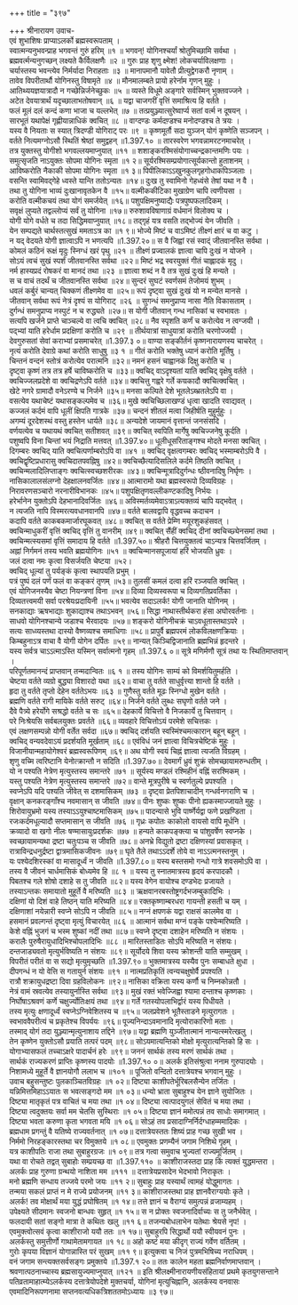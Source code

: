 +++
title = "३९७"

+++
श्रीनारायण उवाच-  
एवं शुभाशिषः प्राप्याऽलर्को ब्रह्मस्वरूपताम् ।  
स्वात्मन्यनुभवन्प्राह भगवन्तं गुरुं हरिम् ॥१ ॥
भगवन्! योगिनश्चर्यां श्रोतुमिच्छामि सर्वथा ।  
ब्रह्मवर्त्मन्यनुगच्छन् लक्ष्यते कैर्विलक्षणैः ॥२ ॥
गुरुः प्राह शृणु क्ष्मेश! लोकचर्याविलक्षणाः ।  
चर्यास्तस्य भवन्त्येव निर्मर्यादा निराहताः ॥३ ॥
मानापमानौ यावेतौ प्रीत्युद्वेगकरौ नृणाम् ।  
तावेव विपरीतार्थौ योगिनस्तु विषामृते ॥४ ॥
मौनमालम्बते प्रायो हरेर्नाम गृणन् मुहुः ।  
आतिथ्ययज्ञयात्रादौ न गच्छेन्निर्जनेच्छुकः ॥५ ॥
व्यस्ते विधूमे अङ्गारे सर्वस्मिन् भुक्तवज्जने ।  
अटेत देवयात्रार्थं यदृच्छालाभतोषवान् ॥६ ॥
यद्वा चाजगरीं वृत्तिं समाश्रित्य हि वर्तते ।  
फलं मूलं दलं कन्दं कणा भाजा च यल्लभेत् ॥७ ॥
तत्प्रयुञ्ज्यात्सुरेष्वार्प्य सतां वर्त्म न दूषयन् ।  
सारभूतं यथापेक्षं गृह्णीयान्नाधिकं क्वचित् ॥८ ॥
वाग्दण्डः कर्मदण़्डश्च मनोदण्डश्च ते त्रयः ।  
यस्य वै नियताः स स्यात् त्रिदण्डी योगिराट् परः ॥९ ॥
कृष्णमूर्तौ सदा युञ्जन् योगं कृष्णेति सञ्जपन् ।  
वर्तते नित्यमग्नोऽसौ स्थितिं श्रेष्ठां समुद्वहन् ॥1.397.१० ॥
तारस्वरेण भगवन्नामरटनमाचरेत् ।  
तत्र युक्तस्तु योगीशो भगवल्लयमाप्नुयात् ॥११ ॥
शशाङ्करश्मिसंयोगाच्चन्द्रकान्तमणिः पयः ।  
समुत्सृजति नाऽयुक्तः सोपमा योगिनः स्मृता ॥१ २॥
सूर्यरश्मिसम्प्रयोगात्सूर्यकान्तो हुताशनम् ।  
आविष्करोति नैकाकी सोपमा योगिनः स्मृता ॥१ ३॥
पिपीलिकाऽऽखुनकुलगृहगोधाकपिञ्जलाः ।  
वसन्ति स्वामिवद्गेहे ध्वस्ते यान्ति ततोऽन्यतः ॥१४॥
दुःख तु स्वामिनो गेहध्वंसे तेषां यथा न वै ।  
तथा तु योगिना भाव्यं दुःखानावृतकेन वै ॥१५॥
वल्मीककीटिका मुखाग्रेण चापि त्वणीयसा ।  
करोति वल्मीकचयं तथा योगं समर्जयेत् ॥१६॥
पशुपक्षिमनुष्याद्यैः पत्रपुष्पफलादिकम् ।  
सवृक्षं लुप्यते तद्वल्लोप्यं सर्वं तु योगिना ॥१७॥
रुरुशावविषाणाग्रं वर्धमानं विलोक्य च ।  
योगी योगे वर्धते च तदा सिद्धिमवाप्नुयात् ॥१८॥
तद्गृहं यत्र वसति तद्भोज्यं येन जीवति ।  
येन सम्पद्यते चार्थस्तत्सुखं ममताऽत्र का ॥१ ९॥
भोज्ये मिष्टं च वाऽमिष्टं तीक्ष्णं क्षारं च वा कटु ।  
न यद् वेदयते योगी ज्ञात्वाऽपि न भणत्यपि ॥1.397.२०॥
स वै जिह्वां रसं स्वाद्ं जीतवानस्ति सर्वथा ।  
कोमलं कठिनं रूक्षं मृदुः स्निग्धं खरं पृथु ॥२१ ॥
तीक्ष्णं प्रज्वालकं ज्ञात्वा चापि दुःखं न योजने ।  
सोऽयं त्वचं सुखं स्पर्शं जीतवानस्ति सर्वथा ॥२२॥
मिष्टं भद्र स्वरयुक्तं गीतं चाह्लादकं मृदु ।  
नर्म हास्यप्रदं रोषकरं वा मानदं तथा ॥२३ ॥
ज्ञात्वा शब्दं न वै तत्र सुखं दुःखं हि मन्यते ।  
स च वाचं तदर्थं च जीतवानस्ति सर्वथा ॥२४॥
सुन्दरं सुघटं स्वर्णसमं तेजोमयं शुभम् ।  
धवलं कर्बुरं चान्यत् चिक्कणं तीक्ष्णमेव वा ॥२५॥
रूपं दृष्ट्वा सुखं दुःखं यो न मन्येत मानसे ।  
जीतवान् सर्वथा रूपं नेत्रं दृश्यं स योगिराट् ॥२६ ॥
सुगन्धं समनुप्राप्य नासा नैति विकासताम् ।  
दुर्गन्धं समनुप्राप्य नस्पुटं न च रुद्ध्यते ॥२७॥
स योगी जीतवान् गन्ध नासिकां च स्वभावतः ।  
सत्यपि खर्जने प्राप्ते चाञ्चल्ये वा त्वचि क्वचित् ॥२८॥
नैव स्पृशति कर्णं च करोत्येव न त्वग्जयी ।  
पद्भ्यां याति हरेर्धाम प्रदक्षिणां करोति च ॥२९ ॥
तीर्थयात्रां साधुयात्रां करोति चरणोज्जयी ।  
देवगुरुसतां सेवां कराभ्यां प्रसमाचरेत् ॥1.397.३ ०॥
वाण्या सङ्कीर्तनं कृष्णनारायणस्य चाचरेत् ।  
नृत्यं करोति देवाग्रे कथां करोति साधुषु ॥३ १ ॥
गीतं करोति भक्तेषु ध्यानं करोति मूर्तिषु ।  
चिन्तनं वन्दनं स्तोत्रं करोत्येव परात्मनि ॥३२॥
नमनं हसनं चाह्वानकं दिक्षु करोति च ।  
दृष्ट्वा कृष्णं तत्र तत्र हर्षे चाविष्करोति च ॥३३॥
क्वचिद् वाऽदृश्यतां याति क्वचिद् वृक्षेषु वर्तते ।  
क्वचिज्जलप्रदेशे वा क्वचिद्रणेऽपि वर्तते ॥३४॥
क्वचित्तु गह्वरे गर्ते कण्रकादौ क्वचित्क्वचित् ।  
खेटे नगरे ग्रामादौ वनेऽरण्ये च निर्जने ॥३५॥
मनसा कल्पिते देशे भूतलेऽब्भ्रतलेऽपि वा ।  
वसत्येव यथाचेष्टं यथासङ्कल्पमेव च ॥३६॥
मुखे क्वचिच्छिलाखण्डं धृत्वा खादति रवाद्यवत् ।  
कज्जलं कर्दमं वापि धूलीं क्षिपति गात्रके ॥३७॥
चन्दनं शीतलं मत्वा जिहीर्षति मुहुर्मुहुः ।  
अगम्यं दूरदेशस्थं वस्तु हस्तेन धार्यते ॥३८॥
अन्यदेशे जायमानं वृत्तान्तं जनसंसदि ।  
वर्णयत्येव च यथायथं क्वचित् सतीशवत् ॥३९॥
क्वचित् स्वपिति मार्गेषु क्वचिज्जनेषु कूर्दति ।  
पशुष्वपि विना चिन्तां भयं निद्राति मत्तवत् ॥1.397.४०॥
धूलीधूसरिताङ्गश्च मोदते मनसा क्वचित् ।  
दिगम्बरः क्वचिद् याति क्वचित्पर्णाम्बरोऽपि वा ॥४१ ॥
क्वचिद् वृक्षत्वगम्बरः क्वचिद् भस्माम्बरोऽपि वै ।  
क्वचिद्वृष्टिप्रधारासु क्वचिदातपवह्निषु ॥४२॥
क्वचिच्छैत्यादिसलिले कर्दमे तिष्ठति क्वचित् ।  
क्वचिन्मलादिलिप्ताङ्गः क्वचित्स्वच्छशरीरकः ॥४३॥
क्वचिन्मूत्रादिदुर्गन्धः ष्ठीवनादिषु निर्घृणः ।  
नासिकालालसंलग्नो देहक्षालनवर्जितः ॥४४॥
आत्मारामो यथा ब्रह्मस्वरूपो दिव्यविग्रहः ।  
निरावरणसञ्चारो नरनारीविभानकः ॥४५॥
पशुपक्षितृणवल्लीकण्टकादिषु निर्भयः ।  
हरेर्भानेन युक्तोऽपि देहभानादिवर्जितः ॥४६॥
अविस्मर्तव्यमेवाऽत्राऽत्यक्तव्यं चापि यद्भवेत् ।  
न त्यजति नापि विस्मरत्यवधानवानपि ॥४७॥
वर्तते बालवद्वापि वृद्धवच्च कदाचन ।  
कदापि वर्तते काकबकमार्जारघूकवत् ॥४८॥
क्वचित् स वर्तते प्रेम्णि मयूरशुकहंसवत् ।  
क्वचिन्माधुकरीं वृत्तिं क्वचिद् वृत्तिं तु वानरीम् ॥४९॥
क्वचित् सैंहीं क्वचिद् दीनां क्वचिच्छ्येनसमां तथा ।  
क्वचिन्मत्स्यसमां वृत्तिं समादाय हि वर्तते ॥1.397.५०॥
श्रीहरौ चित्तयुक्तत्वं चाऽन्यत्र चित्तवर्जितम् ।  
अह्नां निर्गमनं तस्य भवति ब्रह्मयोगिनः ॥५१ ॥
क्वचिन्मानसपूजायां हरिं भोजयति ध्रुवः ।  
जलं दत्वा नमः कृत्वा विसर्जयति चेष्टया ॥५२।  
क्वचिद् धूल्यां तु पर्यङ्कं कृत्वा स्थापयति प्रभुम् ।  
पत्रं पुष्पं दलं पर्णं फलं वा कङ्करं तृणम् ॥५३॥
तुलसीं कमलं दत्वा हरिं रञ्जयति क्वचित् ।  
एवं योगिजनस्यैव चेष्टा नियन्त्रणां विना ॥५४॥
दिव्या दिव्यस्वरूपा च दिव्यगतिप्रवर्तिका ।  
दिव्यतत्त्वमयी सर्वा परश्रेयःप्रदायिनी ॥५५॥
भवत्येव सदाऽलर्क! योगी जानाति योगिनम् ।  
सनकाद्याः ऋषभाद्याः शुकाद्याश्च तथाऽभवन् ॥५६॥
सिद्धा नाथास्तीर्थकरा हंसा अघोरवर्तनाः ।  
साधवो योगिनश्चान्ये जडाश्च भैरवादयः ॥५७॥
शङ्करो योगिनीचक्रं चाऽवधूतास्तथाऽपरे ।  
सत्यः साध्व्यस्तथा दास्यो वैष्णव्यश्च समाधिगाः ॥५८॥
प्रापुर्वै ब्रह्मपरमं लोकविलक्षणक्रियाः ।  
किम्बहुनाऽत्र वाचा वै योगी योगेन दर्पितः ॥५९॥
नान्यत् किञ्चिद्विजानाति ब्रह्मभिन्नं हृदन्तरे ।  
यस्य सर्वत्र चाऽऽत्माऽस्ति यस्मिन् सर्वात्मनो गृहम् ॥1.397.६ ०॥
सूत्रे मणिर्मणौ सूत्रं तथा यः स्थितिमाप्तवान् ।  
परिपूर्णतमानन्दं प्राप्तवान् तन्मदान्वितः ॥६ १ ॥
तस्य योगिनः साम्यं को विमर्शयितुमर्हति ।  
चेष्टया वर्तते व्यग्रो बुद्ध्या विशारदो यथा ॥६२॥
वाचा तु वर्तते साधुर्वृत्त्या शान्तो हि वर्तते ।  
हृदा तु वर्तते तृप्तो देहेन वर्ततेऽभयः ॥६३ ॥
गुणैस्तु वर्तते मूढः स्निग्धो मुखेन वर्तते ।  
ब्रह्मणि वर्तते रागी मायिके वर्तते सरुट् ॥६४॥
निर्जने वर्तते लुब्धः सघृणो वर्तते जने ।  
दैवे पैत्र्ये हरेर्योगे सश्रद्धो वर्तते च सः ॥६५॥
देहकार्ये विचित्तो वै निजकार्ये तु चित्तवान् ।  
परे निःश्रेयसि सर्वबलयुक्तः प्रवर्तते ॥६६॥
व्यवहारे विचित्तोऽयं परमेशे सचित्तकः ।  
एवं लक्षणसम्पन्नो योगी वर्तेत सर्वदा ॥६७॥
क्वचिद् दर्शयति स्वस्मिंश्चमत्कारान् बहून् बहून् ।  
क्वचिद् वन्यवदेवाऽयं प्रदर्शयति मूर्खताम् ॥६८॥
एवंविधं जनं ज्ञात्वा विचित्रचेष्टिकं मुहुः ।  
विजानीयान्महायोगेश्वरं ब्रह्मस्वरूपिणम् ॥६९॥
अथ योगी स्वयं चिह्नं ज्ञात्वा त्यजति विग्रहम् ।  
शृणु वच्मि त्वरिष्टानि येनोत्क्रान्तौ न सदिति ॥1.397.७०॥
देवमार्गं ध्रुवं शुक्रं सोमच्छायामरुन्धतीम् ।  
यो न पश्यति नेत्रेण मृत्युस्तस्य समान्तरे ॥७१ ॥
सूर्यस्य मण्डलं रश्मिहीनं वह्निं सरश्मिकम् ।  
यस्तु पश्यति नेत्रेण मृत्युस्तस्य समान्तरे ॥७२॥
वान्ते मूत्रपुरीषे च स्वर्णतुल्ये प्रपश्यति ।  
स्वप्नेऽपि यदि पश्यति जीवेत् स दशमासिकम् ॥७३ ॥
दृष्ट्वा प्रेतपिशाचादीन् गन्धर्वनगराणि च ।  
वृक्षान् कनकरङ्गाँश्च नवमासान् स जीवति ॥७४॥
पीनः शुष्कः शुष्कः पीनो ह्यकस्माज्जायते मुहुः ।  
शिरोवायुभ्रमो यस्य तस्याऽऽयुश्चाष्टमासिकम् ॥७५॥
पादन्यासे भुवि पार्ष्णेर्यद्वा फणे प्रखण्डिता ।  
रजःकर्दमधूल्यादौ सप्तमासान् स जीवति ॥७६ ॥
गृध्रः कपोतः काकोलो वायसो वापि मूर्धनि ।  
क्रव्यादो वा खगो नीलः षण्मासायुःप्रदर्शकः ॥७७ ॥
हन्यते काकपङ्क्त्या च पांशुवर्षेण स्वप्नके ।  
स्वच्छायामन्यथा द्रष्टा चतुःपञ्च स जीवति ॥७८॥
अनभ्रे विद्युतो द्रष्टा दक्षिणस्यां प्रवासकृत् ।  
रात्राविन्द्रधनुर्द्रष्टा द्वात्रमासिकजीवनः ॥७९॥
घृते तैले तथाऽऽदर्शे तोये वा नाऽऽत्मनस्तनुम् ।  
यः पश्येदशिरस्कां वा मासादूर्ध्वं न जीवति ॥1.397.८०॥
यस्य बस्तसमो गन्धो गात्रे शवसमोऽपि वा ।  
तस्य वै जीवनं चार्धमासिकं बोध्यमेव हि ॥८ १ ॥
यस्य तु स्नातमात्रस्य हृदयं करपादकौ ।  
पिबतश्च गले शोषो दशाहे स तु जीवति ॥८२॥
यस्य वेगेन वायोश्च दण्डभेदः प्रजायते ।  
तस्याऽन्तकः समायातो मुहूर्ते वै मरिष्यति ॥८३ ॥
ऋक्षवानरबस्तोष्ट्रगर्दभजम्बुकादिभिः ।  
दक्षिणां यो दिशं वाहे तिष्ठन् याति मरिष्यति ॥८४॥
रक्तकृष्णाम्बरधरा गायन्ती हसती च यम् ।  
दक्षिणाशां नयेन्नारी स्वप्ने सोऽपि न जीवति ॥८५॥
नग्नं क्षपणकं यद्वा राक्षसं कालमेव वा ।  
हसमानं प्रवल्गन्तं दृष्ट्वा मृत्युं विचारयेत् ॥८६ ॥
आत्मानं सर्वथा मग्नं पङ्के पश्येन्मरिष्यति ।  
केशे वह्निं भुजगं च भस्म शुष्कां नदीं तथा ॥८७॥
स्वप्ने दृष्ट्वा दशाहेन मरिष्यति न संशयः ।  
करालैः पुरुषैरायुधादिभिश्चोपलादिभिः ॥८८ ॥
मारितस्ताडितः सोऽपि मरिष्यति न संशयः।  
दन्तजाड्यवतो मृत्युर्भविष्यति न संशयः ॥८९॥
सूर्योदये शिवा यस्य क्रोशन्ती याति सम्मुखम् ।  
विपरीतं परीतं वा स सद्यो मृत्युमृच्छति ॥1.397.९०॥
भुक्तमात्रस्य यस्यैव पुनः सम्बाधते क्षुधा ।  
दीपगन्धं न यो वेत्ति स गतायुर्न संशयः ॥९१ ॥
नात्मप्रतिकृतिं त्वन्यचक्षुषोर्वै प्रपश्यति ।  
रात्रौ शक्रायुधद्रष्टा दिवा ग्रहविलोकनः ॥९२॥
नासिका वक्रिता यस्य कर्णौ च निम्नकोन्नतौ ।  
नेत्रं वामं स्रवत्येव तस्यायुर्नास्ति सर्वथा ॥९३॥
मुखं रक्तं भवेज्जिह्वा श्यामा दन्ताश्च कृष्णकाः ।  
निर्घोषाऽश्रवणं कर्णे चक्षुर्ज्योतिःक्षयं तथा ॥९४॥
गर्ते गतस्योपलाभिर्द्वारं यस्य पिधीयते ।  
तस्य मृत्युः क्षणादूर्ध्वं स्वप्नेऽग्निवेशितस्य च ॥९५॥
जलप्रवेशने भूतैस्ताडने मृत्युरागतः ।  
स्वभाववैपरीत्यं च प्रकृतेश्च विपर्ययः ॥९६॥
पूज्यनिन्दाऽवमानादि मृत्योराकारिणो मताः ।  
तस्माद् योगं तदा युञ्ज्यान्मृत्युनाशाय तद्दिने ॥९७॥
यद्वा ब्रह्मणि युञ्जीतात्मानं नान्यत्स्मरेत्खलु ।  
तेन कृष्णेन युक्तोऽसौ प्रयाति तत्परं पदम् ॥९८॥
सोऽयमात्यन्तिको मोक्षो मृत्युरात्यन्तिको हि सः ।  
योगाभ्यासफलं तच्चाऽक्षरे पादार्चनं हरेः ॥९९॥
जननं सार्थकं तस्य मरणं सार्थकं तथा ।  
सार्थकं राज्यकरणं प्राप्तिः कृष्णस्य पादयोः ॥1.397.१० ०॥
अलर्क इतिसंश्रुत्वा ननाम गुरुपादयोः ।  
निशामध्ये मुहूर्ते वै ज्ञानयोगौ ललाभ च ॥१०१ ॥
पूजितो वन्दितो दत्तात्रेयश्च भगवान् मुहुः ।  
उवाच बहुसन्तुष्टः पुलकाञ्चितविग्रहः ॥१ ०२॥
दिष्ट्या काशीपतेर्भूरिबलसैन्येन तर्जितः ।  
यन्निमित्तमिहाऽऽयातः स भवत्सङ्गदो मम ॥१ ०३॥
धन्यो भ्राता सुबाहुश्च येन ज्ञाने सुयोजितः ।  
दिष्ट्या मातृकृतं पत्र वाचितं च मया तथा ॥१ ०४॥
दिष्ट्या त्वत्पादयुगलं सेवितं च मया तथा ।  
दिष्ट्या त्वदुक्तयः सर्वा मम चेतसि सुस्थिराः ॥१ ०५॥
दिष्ट्या ज्ञानं ममोत्पन्नं तव साधोः समागमात् ।  
दिष्ट्या भवता करुणा कृता भगवता मयि ॥१ ०६॥
सोऽहं तव प्रसादाग्निर्निर्दग्धाहम्ममादिकः ।  
ब्रह्मधाम प्रगन्तुं वै यतिष्ये राज्यवर्तनात् ॥१ ०७॥
दत्तात्रेयस्ततः शिष्यं प्राह गच्छ सुखी भव ।  
निर्ममो निरहङ्कारस्तथा चर विमुक्तये ॥१ ०८॥
एवमुक्तः प्रणम्यैनं जगाम निशिथे गृहम् ।  
यत्र काशीपतिः राजा तथा सुबाहुरग्रजः ॥१ ०९॥
तत्र गत्वा समुवाच भुज्यतां राज्यमूर्जितम् ।  
यथा वा रोचते तद्वत् सुबाहोः सम्प्रयच्छ वा ॥1.397.११० ॥
काशीराजस्तदा प्राह किं त्यक्तं युद्धमन्तरा ।  
अलर्कः प्राह गुरुणा ग्रन्थयो नाशिता मम ॥१११ ॥
दत्तात्रेयप्रसादेन भेदभावो निराकृतः ।  
मनो ब्रह्मणि सन्धाय तज्जये परमो जयः ॥११ २॥
सुबाहुः प्राह यस्यार्थं त्वामहं योद्धुमागतः ।  
तन्मया सकलं प्राप्तं न मे राज्ये प्रयोजनम् ॥११ ३॥
काशीराजस्तथा प्राह ज्ञानवैराग्ययोः कृते ।  
अलर्क! तव मोक्षार्थं मया युद्धं प्रघोषितम् ॥१ १४॥
तत्ते ज्ञानं च वैराग्यं समुत्पन्नं व्रजाम्यहम् ।  
उपेक्ष्यते सीदमानः स्वजनो बान्धवः सुहृत् ॥१ १५॥
स न प्रोक्तः स्वजनादिर्वाच्यः स तु जनैर्भवेत् ।  
फलदायी सतां सङ्गो मात्रा ते कथितः खलु ॥११ ६॥
तजन्यबोधलाभेन यतेथाः श्रेयसे नृप! ।  
एवमुक्त्वोत्सवं कृत्वा काशीराजो ययौ ततः ॥१ १७॥
सुबाहुरपि सिद्धार्थो ययौ स्वीयवनं पुनः ।  
अलर्कस्तु समुत्तीर्णो गाथामेतामगायत ॥१ १८॥
अहो कष्टं मया कीदृग् राज्यं गर्वेण वर्तितम् ।  
गुरोः कृपया विज्ञानं योगान्नास्ति परं सुखम् ॥११ ९॥
इत्युक्त्वा च निजं पुत्रमभिषिच्य नराधिपम् ।  
वनं जगाम सन्त्यक्तसर्वसङ्गः प्रमुक्तये ॥1.397.१ २०॥
ततः कालेन महता ब्रह्मनिर्वाणमाप्तवान् ।  
श्रवणात्पठनाच्चास्य ब्रह्मसायुज्यमाप्नुयात् ॥१२१ ॥
इति श्रीलक्ष्मीनारायणीयसंहितायां प्रथमे कृतयुगसन्ताने पतिव्रतामाहात्म्येऽलर्कस्य दत्तात्रेयोपदेशे मुक्तचर्या, योगिनां मृत्युचिह्नानि, अलर्कस्य वनवासः एवमादिनिरूपणनामा सप्तनवत्यधिकत्रिशततमोऽध्यायः ॥३ ९७॥
    
